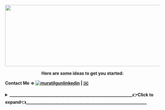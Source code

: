 <p align="center">
<img src="https://www.linkpicture.com/q/Hi-There.png" width="600" height="200" />
</p>

<p align="center"><b>
Here are some ideas to get you started:
 
  Contact Me => [![muratilgunlinkedin](https://www.linkpicture.com/q/LI-Logo-2.png "muratilgunlinkedin")](https://www.linkedin.com/in/muratilgun/ "muratilgunlinkedin") |  [✉️](mailto:muratilgun34@gmail.com)

</b>
</p>

<details>
 <summary><b>____________________________________________________________👉Click to expand👈___________________________________________________________</b></summary>

<p align="center"> - 🔭 <b> I’m currently working on ... </b> Make world great place again 🌍 </p>
<p align="center"> - 🌱 <b> I’m currently learning ... </b> What do you want to teach me ❓ </p>
<p align="center"> - 👯 <b> I’m looking to collaborate on ... </b> 👀👀 👂👂 </p>
<p align="center"> - 🤔 <b> I’m looking for help with ................. </b> </p>
<p align="center"> - 💬 <b> Ask me about ... </b> Anything </p>
<p align="center"> - 📫 <b> How to reach me: ... </b>   Contact Me! </p>
<p align="center"> - 😄 <b> Pronouns: ...  </b> Muro/Murat (Şahsına münasır) </p>
<p align="center"> - ⚡ <b> Fun fact: ... </b> I tried to write all of  this at 2:20 at midnight </p>
</details>


